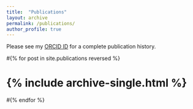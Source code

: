 ```yaml
---
title:  "Publications"
layout: archive
permalink: /publications/
author_profile: true
---
```


Please see my [ORCID ID](https://orcid.org/0000-0002-8651-1615) for a complete publication history. 


#{% for post in site.publications reversed %}
#  {% include archive-single.html %}
#{% endfor %}




